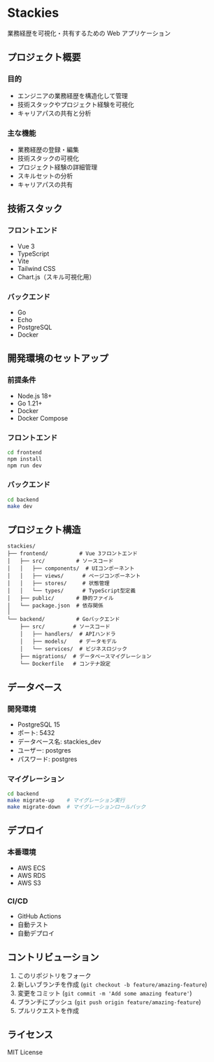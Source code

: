 # Stackies

業務経歴を可視化・共有するための Web アプリケーション

## プロジェクト概要

### 目的

- エンジニアの業務経歴を構造化して管理
- 技術スタックやプロジェクト経験を可視化
- キャリアパスの共有と分析

### 主な機能

- 業務経歴の登録・編集
- 技術スタックの可視化
- プロジェクト経験の詳細管理
- スキルセットの分析
- キャリアパスの共有

## 技術スタック

### フロントエンド

- Vue 3
- TypeScript
- Vite
- Tailwind CSS
- Chart.js（スキル可視化用）

### バックエンド

- Go
- Echo
- PostgreSQL
- Docker

## 開発環境のセットアップ

### 前提条件

- Node.js 18+
- Go 1.21+
- Docker
- Docker Compose

### フロントエンド

```bash
cd frontend
npm install
npm run dev
```

### バックエンド

```bash
cd backend
make dev
```

## プロジェクト構造

```
stackies/
├── frontend/          # Vue 3フロントエンド
│   ├── src/          # ソースコード
│   │   ├── components/  # UIコンポーネント
│   │   ├── views/      # ページコンポーネント
│   │   ├── stores/     # 状態管理
│   │   └── types/      # TypeScript型定義
│   ├── public/       # 静的ファイル
│   └── package.json  # 依存関係
│
└── backend/          # Goバックエンド
    ├── src/         # ソースコード
    │   ├── handlers/  # APIハンドラ
    │   ├── models/    # データモデル
    │   └── services/  # ビジネスロジック
    ├── migrations/  # データベースマイグレーション
    └── Dockerfile   # コンテナ設定
```

## データベース

### 開発環境

- PostgreSQL 15
- ポート: 5432
- データベース名: stackies_dev
- ユーザー: postgres
- パスワード: postgres

### マイグレーション

```bash
cd backend
make migrate-up    # マイグレーション実行
make migrate-down  # マイグレーションロールバック
```

## デプロイ

### 本番環境

- AWS ECS
- AWS RDS
- AWS S3

### CI/CD

- GitHub Actions
- 自動テスト
- 自動デプロイ

## コントリビューション

1. このリポジトリをフォーク
2. 新しいブランチを作成 (`git checkout -b feature/amazing-feature`)
3. 変更をコミット (`git commit -m 'Add some amazing feature'`)
4. ブランチにプッシュ (`git push origin feature/amazing-feature`)
5. プルリクエストを作成

## ライセンス

MIT License
